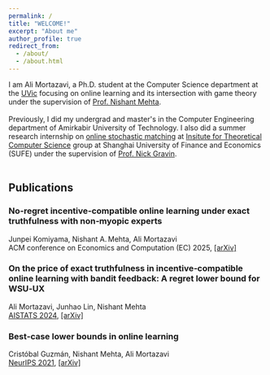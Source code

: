 ```yaml
---
permalink: /
title: "WELCOME!"
excerpt: "About me"
author_profile: true
redirect_from: 
  - /about/
  - /about.html
---
```

I am Ali Mortazavi, a Ph.D. student at the Computer Science department at the [UVic](http://uvic.ca/) focusing on online learning and its intersection with game theory under the supervision of [Prof. Nishant Mehta](http://web.uvic.ca/~nmehta/). <br><br>
Previously, I did my undergrad and master's in the Computer Engineering department of Amirkabir University of Technology. I also did a summer research internship on [online stochastic matching](https://alimorty.github.io//posts/2019-11-06-Online-Stochastic-Matching/) at [Insitute for Theoretical Computer Science](https://itcs.sufe.edu.cn/main.htm) group at Shanghai University of Finance and Economics (SUFE) under the supervision of [Prof. Nick Gravin](http://itcs.shufe.edu.cn/~gravin/).<br>
<br>

                                                                  
 
## Publications

### No‑regret incentive‑compatible online learning under exact truthfulness with non‑myopic experts
Junpei Komiyama, Nishant A. Mehta, Ali Mortazavi  
ACM conference on Economics and Computation (EC) 2025, [\[arXiv\]](https://arxiv.org/abs/2502.11483)

### On the price of exact truthfulness in incentive‑compatible online learning with bandit feedback: A regret lower bound for WSU‑UX
Ali Mortazavi, Junhao Lin, Nishant Mehta  
[AISTATS 2024](https://proceedings.mlr.press/v238/mortazavi24a.html), [\[arXiv\]](https://arxiv.org/abs/2404.05155)

### Best‑case lower bounds in online learning
Cristóbal Guzmán, Nishant Mehta, Ali Mortazavi  
[NeurIPS 2021](https://proceedings.neurips.cc/paper/2021/hash/b7da6669894867f04b8727876a69ffc0-Abstract.html), [\[arXiv\]](https://arxiv.org/abs/2106.12688)

  

















  





